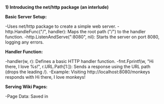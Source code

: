 **1) Introducing the net/http package (an interlude)**

**Basic Server Setup:**

-Uses net/http package to create a simple web server.
-http.HandleFunc("/", handler): Maps the root path ("/") to the handler function.
-http.ListenAndServe(":8080", nil): Starts the server on port 8080, logging any errors.

**Handler Function:**

-handler(w, r): Defines a basic HTTP handler function.
-fmt.Fprintf(w, "Hi there, I love %s!", r.URL.Path[1:]): Sends a response using the URL path (drops the leading /).
-Example: Visiting http://localhost:8080/monkeys responds with Hi there, I love monkeys!

**Serving Wiki Pages:**

-Page Data: Saved in <title>.txt files.

**viewHandler:**
-Maps paths like "/view/test" to load data from test.txt.
-Uses loadPage(title) to read the file content.
-Sends the page title and content as HTML in the response.
-Improved main: Maps /view/ URLs to viewHandler.

**Steps to Run:**

-Save content in test.txt as "Hello world".
-Run with $ go build wiki.go and $ ./wiki.
-Visit http://localhost:8080/view/test to see "Hello world" displayed on the page titled "test".
